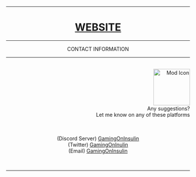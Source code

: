 <div align="center">
  <hr>
  <h1><a href="https://gamingoninsulin.github.io/RadioPlayer/">WEBSITE</a></h1>

<div align="center">
  <hr>
  CONTACT INFORMATION
  <hr>
</div>

<br>

<div align="right">
 <img src="https://raw.githubusercontent.com/gamingoninsulin/GamingOnInsulin-MODDEV/release/icon.png?token=GHSAT0AAAAAACPLCTGWVLT5ENJZ5X2RV4N4ZQLJDIA" alt="Mod Icon" width="100" hight="100"/> <br>
  Any suggestions? <br>
  Let me know on any of these platforms <br>
  <br><br>
  <p align="center">
    (Discord Server) <a href="https://discord.gg/n832bVJ">GamingOnInsulin</a> <br>
    (Twitter) <a href="https://twitter.com/GamingOnInsulin">GamingOnInulin</a> <br>
    (Email) <a href="mailto:`gamingoninsulin@gmail.com">GamingOnInsulin</a>
  </p>
</div>
<br>
<hr>
